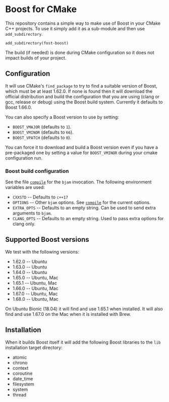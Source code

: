 # Boost for CMake

This repository contains a simple way to make use of Boost in your CMake C++ projects. To use it simply add it as a sub-module and then use `add_subdirectory`.

    add_subdirectory(fost-boost)

The build (if needed) is done during CMake configuration so it does not impact builds of your project.


## Configuration

It will use CMake's `find_package` to try to find a suitable version of Boost, which must be at least 1.62.0. If none is found then it will download the official distribution and build the configuration that you are using (clang or gcc, release or debug) using the Boost build system. Currently it defaults to Boost 1.66.0.

You can also specify a Boost version to use by setting:

* `BOOST_VMAJOR` (defaults to `1`).
* `BOOST_VMINOR` (defaults to `66`).
* `BOOST_VPATCH` (defaults to `0`).

You can force it to download and build a Boost version even if you have a pre-packaged one by setting a value for `BOOST_VMINOR` during your cmake configuration run.


### Boost build configuration

See the file [`compile`](./compile) for the `bjam` invocation. The following environment variables are used:

* `CXXSTD` -- Defaults to `c++17`
* `OPTIONS` -- Other `bjam` options. See [`compile`](./compile) for the current options.
* `EXTRA_OPTS` -- Defaults to an empty string. Can be used to send extra arguments to `bjam`.
* `CLANG_OPTS` -- Defaults to an empty string. Used to pass extra options for clang only.


## Supported Boost versions

We test with the following versions:

* 1.62.0 -- Ubuntu
* 1.63.0 -- Ubuntu
* 1.64.0 -- Ubuntu
* 1.65.0 -- Ubuntu, Mac
* 1.65.1 -- Ubuntu, Mac
* 1.66.0 -- Ubuntu, Mac
* 1.67.0 -- Ubuntu, Mac
* 1.68.0 -- Ubuntu, Mac

On Ubuntu Bionic (18.04) it will find and use 1.65.1 when installed. It will also find and use 1.67.0 on the Mac when it is installed with Brew.


## Installation

When it builds Boost itself it will add the following Boost libraries to the `lib` installation target directory:

* atomic
* chrono
* context
* coroutine
* date_time
* filesystem
* system
* thread

